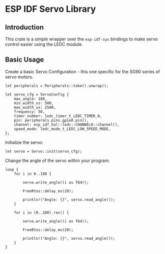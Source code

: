 # ESP IDF Servo Library

## Introduction

This crate is a simple wrapper over the `esp-idf-sys` bindings to make servo control easier using the LEDC module. 

## Basic Usage

Create a basic Servo Configuration - this one specific for the SG90 series of servo motors. 

```
let peripherals = Peripherals::take().unwrap();

let servo_cfg = ServoConfig {
    max_angle: 180,
    min_width_us: 500,
    max_width_us: 2500,
    frequency: 50,
    timer_number: ledc_timer_t_LEDC_TIMER_0,
    pin: peripherals.pins.gpio0.pin(),
    channel: esp_idf_hal::ledc::CHANNEL0::channel(),
    speed_mode: ledc_mode_t_LEDC_LOW_SPEED_MODE,
};
```

Initialize the servo: 

```
let servo = Servo::init(servo_cfg);
```

Change the angle of the servo within your program: 

```
loop {
    for i in 0..180 {

        servo.write_angle((i as f64));

        FreeRtos::delay_ms(20);

        println!("Angle: {}", servo.read_angle());
    }

    for i in (0..180).rev() {
            
        servo.write_angle((i as f64));

        FreeRtos::delay_ms(20);
        
        println!("Angle: {}", servo.read_angle());
    }
}
```